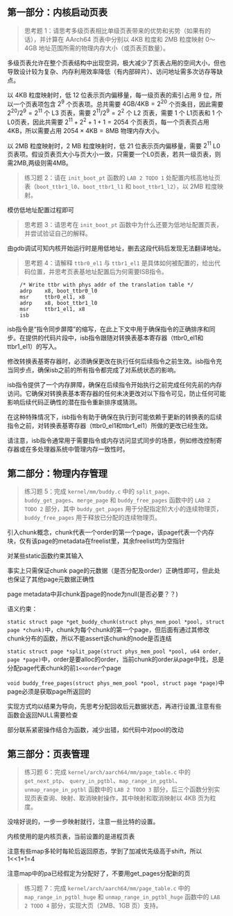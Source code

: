 ## 第一部分：内核启动页表

> 思考题 1：请思考多级页表相比单级页表带来的优势和劣势（如果有的话），并计算在 AArch64 页表中分别以 4KB 粒度和 2MB 粒度映射 0～4GB 地址范围所需的物理内存大小（或页表页数量）。

多级页表允许在整个页表结构中出现空洞，极大减少了页表占用的空间大小，但也导致设计较为复杂、内存利用效率降低（有内部碎片）、访问地址需多次访存等缺点。

以 $4 \text{KB}$ 粒度映射时，低 12 位表示页内偏移量，每一级页表的索引占用 9 位，所以一个页表项包含 $2^9$ 个页表项。总共需要 $4 \text{GB} / 4 \text{KB} = 2^{20}$ 个页条目，因此需要 $2^{20} / 2^9 = 2^{11}$ 个 L3 页表，需要 $2^{11} / 2^9 = 2^2$ 个 L2 页表，需要 1 个 L1页表和 1 个 L0页表，因此共需要 $2^{11} + 2^2 + 1 + 1 = 2054$ 个页表页，每一个页表页占用 $4 \text{KB}$，所以需要占用 $2054  \times 4 \text{KB} = 8 \text{MB}$ 物理内存大小。

以 $2 \text{MB}$ 粒度映射时，2 MB 粒度映射时，低 21 位表示页内偏移量，需要 $2^{11}$ L0页表项。假设页表页大小与页大小一致，只需要一个L0页表，若共一级页表，则需2MB,两级则需4MB。

> 练习题 2：请在 `init_boot_pt` 函数的 `LAB 2 TODO 1` 处配置内核高地址页表（`boot_ttbr1_l0`、`boot_ttbr1_l1` 和 `boot_ttbr1_l2`），以 2MB 粒度映射。

模仿低地址配置过程即可

> 思考题 3：请思考在 `init_boot_pt` 函数中为什么还要为低地址配置页表，并尝试验证自己的解释。

由gdb调试可知内核开始运行时是用低地址，删去这段代码后发现无法翻译地址。

> 思考题 4：请解释 `ttbr0_el1` 与 `ttbr1_el1` 是具体如何被配置的，给出代码位置，并思考页表基地址配置后为何需要ISB指令。

``` tool.S: el1_mmu_activate
	/* Write ttbr with phys addr of the translation table */
	adrp    x8, boot_ttbr0_l0
	msr     ttbr0_el1, x8
	adrp    x8, boot_ttbr1_l0
	msr     ttbr1_el1, x8
	isb
```
isb指令是“指令同步屏障”的缩写，在此上下文中用于确保指令的正确排序和同步。在提供的代码片段中，isb指令跟随对转换表基本寄存器（ttbr0_el1和ttbr1_el1）的写入。

修改转换表基寄存器时，必须确保更改在执行任何后续指令之前生效。isb指令充当同步点，确保isb之前的所有指令都完成了对系统状态的影响。

isb指令提供了一个内存屏障，确保在后续指令开始执行之前完成任何先前的内存访问。它确保对转换表基本寄存器的任何未决更改对以下指令可见，防止任何可能影响后续代码正确性的潜在指令重新排序或猜测。

在这种特殊情况下，isb指令有助于确保在执行到可能依赖于更新的转换表的后续指令之前，对转换表基寄存器（ttbr0_el1和ttbr1_el1）所做的更改已经生效。

请注意，isb指令通常用于需要指令或内存访问显式同步的场景，例如修改控制寄存器或在多处理器系统中管理内存一致性时。

## 第二部分：物理内存管理

> 练习题 5：完成 `kernel/mm/buddy.c` 中的 `split_page`、`buddy_get_pages`、`merge_page` 和 `buddy_free_pages` 函数中的 `LAB 2 TODO 2` 部分，其中 `buddy_get_pages` 用于分配指定阶大小的连续物理页，`buddy_free_pages` 用于释放已分配的连续物理页。

引入chunk概念，chunk代表一个order的第一个page，该page代表一个内存块，仅有该page的metadata在freelist里，其余freelist均为空指针

对某些static函数约束其输入

事实上只需保证chunk page的元数据（是否分配及order）正确性即可，但此处也保证了其他page元数据正确性

page metadata中非chunk首page的node为null(是否必要？？)

语义约束：

```static struct page *get_buddy_chunk(struct phys_mem_pool *pool, struct page *chunk)```中，chunk为每个chunk的第一个page，但后面有通过其修改chunk分布的函数，所以不能assert该chunk的node是否连结

```static struct page *split_page(struct phys_mem_pool *pool, u64 order, page *page)```中，order是要alloc的order，当前chunk的order从page中找，总是分配page代表chunk的前```1<<order```个page

```void buddy_free_pages(struct phys_mem_pool *pool, struct page *page)```中page必须是获取page所返回的

实现方式均以结果为导向，先思考分配回收后元数据状态，再进行设置,注意有些函数会返回NULL需要检查

部分联系紧密操作结合为函数，减少出错，如代码中对pool的改动

## 第三部分：页表管理

> 练习题 6：完成 `kernel/arch/aarch64/mm/page_table.c` 中的 `get_next_ptp`、 `query_in_pgtbl`、`map_range_in_pgtbl`、`unmap_range_in_pgtbl` 函数中的 `LAB 2 TODO 3` 部分，后三个函数分别实现页表查询、映射、取消映射操作，其中映射和取消映射以 4KB 页为粒度。

没啥好说的，一步一步映射就行，注意一些比特的设置。

内核使用的是内核页表，当前设置的是进程页表

注意有些map多轮时每轮后返回原态，学到了加减优先级高于shift，所以1<<1+1=4

注意map中的pa已经假定为分配好了，不要用get_pages分配新的页

> 练习题 7：完成 `kernel/arch/aarch64/mm/page_table.c` 中的 `map_range_in_pgtbl_huge` 和 `unmap_range_in_pgtbl_huge` 函数中的 `LAB 2 TODO 4` 部分，实现大页（2MB、1GB 页）支持。